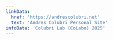 ```yaml
---
linkData:
  href: 'https://andrescolubri.net'
  text: 'Andres Colubri Personal Site'
infoData: 'Colubri Lab (CoLabo) 2025'
---
```

